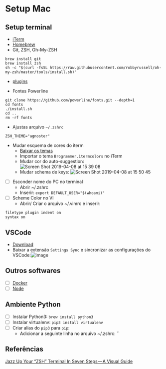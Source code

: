 
# Setup Mac

##  Setup terminal
- [iTerm](https://www.iterm2.com/downloads.html)
- [Homebrew](https://brew.sh/index_pt-br)
- Git, ZSH, Oh-My-ZSH
```
brew install git
brew install zsh
sh -c "$(curl -fsSL https://raw.githubusercontent.com/robbyrussell/oh-my-zsh/master/tools/install.sh)"
```

- [plugins](https://technofob.com/2020/12/24/the-ultimate-mac-m1-terminal-iterm2-oh-my-zsh-zsh-syntax-highlighting/)


- Fontes Powerline
```
git clone https://github.com/powerline/fonts.git --depth=1
cd fonts
./install.sh
cd ..
rm -rf fonts
```
- Ajustas arquivo `~/.zshrc`
```
ZSH_THEME="agnoster"
```
- Mudar esquema de cores do iterm
	- [Baixar os temas](https://iterm2colorschemes.com/)
	- Importar o tema `Brogrammer.itermcolors` no iTerm
	- Mudar cor do auto-suggestion:
![Screen Shot 2019-04-08 at 15 39 08](https://user-images.githubusercontent.com/13970064/55748231-7af17100-5a14-11e9-9cf3-39af7bca0976.png)
	- Mudar schema de keys:
![Screen Shot 2019-04-08 at 15 50 45](https://user-images.githubusercontent.com/13970064/55748865-1d5e2400-5a16-11e9-8b58-232b078a5f5f.png)

- [ ] Esconder nome do PC no terminal
	- Abrir ~/.zshrc
	- Inserir:
	``` export DEFAULT_USER="$(whoami)" ```
- [ ] Scheme Color no VI
	- Abrir/ Criar o arquivo ~/.vimrc e inserir:
```
filetype plugin indent on
syntax on
```

## VSCode
- [Download]([https://code.visualstudio.com/Download](https://code.visualstudio.com/Download))
- Baixar a extensão `Settings Sync` e sincronizar as configurações do VSCode:![image](https://user-images.githubusercontent.com/13970064/55752477-847fd680-5a1e-11e9-9203-8fb61a6ca5c1.png)


## Outros softwares
- [ ] [Docker]([https://hub.docker.com/editions/community/docker-ce-desktop-mac](https://hub.docker.com/editions/community/docker-ce-desktop-mac))
- [ ] [Node]([https://nodejs.org/en/download/](https://nodejs.org/en/download/))

## Ambiente Python
- [ ] Instalar Python3: `brew install python3`
- [ ] Instalar virtualenv: `pip3 install virtualenv`
- [ ] Criar alias do `pip3` para `pip`:
	- Adicionar a seguinte linha no arquivo ~/.zshrc: ``

## Referências
[Jazz Up Your “ZSH” Terminal In Seven Steps — A Visual Guide](https://medium.freecodecamp.org/jazz-up-your-zsh-terminal-in-seven-steps-a-visual-guide-e81a8fd59a38)
